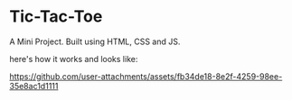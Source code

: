 # Tic-Tac-Toe
A Mini Project. Built using HTML, CSS and JS.


here's how it works and looks like:

https://github.com/user-attachments/assets/fb34de18-8e2f-4259-98ee-35e8ac1d1111

